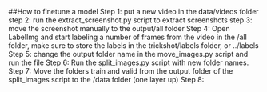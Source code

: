 ##How to finetune a model
Step 1: put a new video in the data/videos folder
step 2: run the extract_screenshot.py script to extract screenshots
step 3: move the screenshot manually to the output/all folder
Step 4: Open LabelImg and start labeling a number of frames from the video in the /all folder, make sure to store the labels in the trickshot/labels folder, or ../labels
Step 5: change the output folder name in the move_images.py script and run the file
Step 6: Run the split_images.py script with new folder names.
Step 7: Move the folders train and valid from the output folder of the split_images script to the /data folder (one layer up) 
Step 8: 
